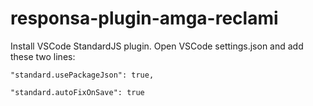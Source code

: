 # responsa-plugin-amga-reclami

Install VSCode StandardJS plugin.
Open VSCode settings.json and add these two lines:

`"standard.usePackageJson": true,`

`"standard.autoFixOnSave": true`

